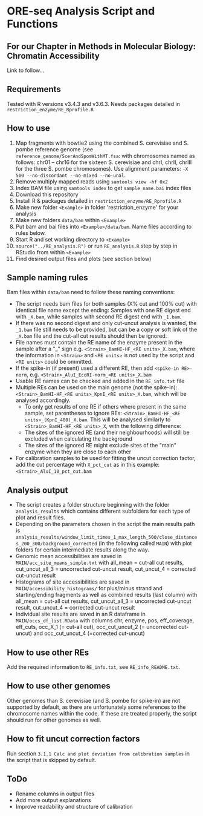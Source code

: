 # ORE-seq Analysis Script and Functions

## For our Chapter in Methods in Molecular Biology: Chromatin Accessibility

Link to follow...

## Requirements

Tested with R versions v3.4.3 and v3.6.3. Needs packages detailed in `restriction_enzyme/RE_Rprofile.R`

## How to use

1. Map fragments with bowtie2 using the combined S. cerevisiae and S. pombe reference genome (see `reference_genome/ScerAndSpomWithMT.fsa`: with chromosomes named as follows: chr01 – chr16 for the sixteen S. cerevisiae and chrI, chrII, chrIII for the three S. pombe chromosomes). Use alignment parameters: `-X 500 --no-discordant --no-mixed --no-unal`.
3. Remove multiply mapped reads using `samtools view -hf 0x2`
4. Index BAM file using `samtools index` to get `sample_name.bai` index files
5. Download this repository
6. Install R & packages detailed in `restriction_enzyme/RE_Rprofile.R`
7. Make new folder `<Example>` in folder 'restriction_enzyme' for your analysis
8. Make new folders `data/bam` within `<Example>`
9. Put bam and bai files into `<Example>/data/bam`. Name files according to rules below.
10. Start R and set working directory to `<Example>`
11. `source("../RE_analysis.R")` or run `RE_analysis.R` step by step in RStudio from within `<Example>`
12. Find desired output files and plots (see section below)
  
## Sample naming rules

Bam files within `data/bam` need to follow these naming conventions:
* The script needs bam files for both samples (X% cut and 100% cut) with identical file name except the ending: Samples with one RE digest end with `_X.bam`, while samples with second RE digest end with `_1.bam`.
* If there was no second digest and only cut-uncut analysis is wanted, the `_1.bam` file still needs to be provided, but can be a copy or soft link of the `_X.bam` file and the cut-all cut results should then be ignored.
* File names must contain the RE name of the enzyme present in the sample after a "_" sign e.g. `<Strain>_BamHI-HF_<RE units>_X.bam`, where the information in `<Strain>` and `<RE units>` is not used by the script and `<RE units>` could be ommitted.
* If the spike-in (if present) used a different RE, then add `<spike-in RE>-norm`, e.g. `<Strain>_AluI_EcoRI-norm_<RE units>_X.bam`
* Usable RE names can be checked and added in the `RE_info.txt` file
* Multiple REs can be used on the main genome (not the spike-in): `<Strain>_BamHI-HF_<RE units>_KpnI_<RE units>_X.bam`, which will be analysed accordingly.
  * To only get results of one RE if others where present in the same sample, set parentheses to ignore REs: `<Strain>_BamHI-HF_<RE units>_(KpnI_400)_X.bam`. This will be analysed similarly to `<Strain>_BamHI-HF_<RE units>_X`, with the following difference:
  * The sites of the ignored RE (and their neighbourhoods) will still be excluded when calculating the background
  * The sites of the ignored RE might exclude sites of the "main" enzyme when they are close to each other
* For calibration samples to be used for fitting the uncut correction factor, add the cut percentage with `X_pct_cut` as in this example: `<Strain>_AluI_10_pct_cut.bam`

## Analysis output

* The script creates a folder structure beginning with the folder `analysis_results` which contains different subfolders for each type of plot and result files.
* Depending on the parameters chosen in the script the main results path is `analysis_results/window_limit_times_1_max_length_500/close_distances_200_300/background_corrected` (in the following called `MAIN`) with plot folders for certain intermediate results along the way.
* Genomic mean accessibilities are saved in `MAIN/acc_site_means_simple.txt` with all_mean = cut-all cut results, cut_uncut_all_3 = uncorrected cut-uncut result, cut_uncut_4 = corrected cut-uncut result
* Histograms of site accessibilities are saved in `MAIN/accessibility_histograms/` for plus/minus strand and starting/ending fragments as well as combined results (last column) with all_mean = cut-all cut results, cut_uncut_all_3 = uncorrected cut-uncut result, cut_uncut_4 = corrected cut-uncut result
* Individual site results are saved in an R dataframe in `MAIN/occs_df_list.RData` with columns chr, enzyme, pos, eff_coverage, eff_cuts, occ_X_1 (= cut-all cut), occ_cut_uncut_2 (= uncorrected cut-uncut) and occ_cut_uncut_4 (=corrected cut-uncut)
      
## How to use other REs

Add the required information to `RE_info.txt`, see `RE_info_README.txt`.
  
## How to use other genomes

Other genomes than S. cerevisiae (and S. pombe for spike-in) are not supported by default, as there are unfortunately some references to the chromosome names within the code. If these are treated properly, the script should run for other genomes as well.
  
## How to fit uncut correction factors

Run section `3.1.1 Calc and plot deviation from calibration samples` in the script that is skipped by default.

## ToDo
  
* Rename columns in output files
* Add more output explanations
* Improve readability and structure of calibration
